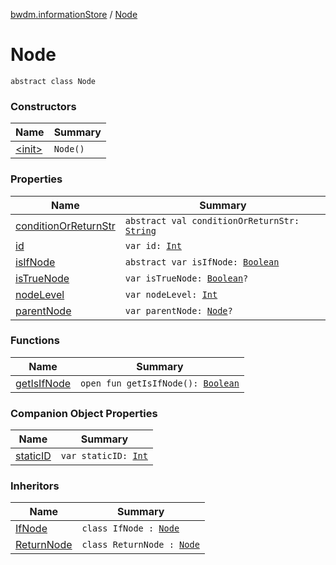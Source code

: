 [bwdm.informationStore](../index.md) / [Node](./index.md)

# Node

`abstract class Node`

### Constructors

| Name | Summary |
|---|---|
| [&lt;init&gt;](-init-.md) | `Node()` |

### Properties

| Name | Summary |
|---|---|
| [conditionOrReturnStr](condition-or-return-str.md) | `abstract val conditionOrReturnStr: `[`String`](https://kotlinlang.org/api/latest/jvm/stdlib/kotlin/-string/index.html) |
| [id](id.md) | `var id: `[`Int`](https://kotlinlang.org/api/latest/jvm/stdlib/kotlin/-int/index.html) |
| [isIfNode](is-if-node.md) | `abstract var isIfNode: `[`Boolean`](https://kotlinlang.org/api/latest/jvm/stdlib/kotlin/-boolean/index.html) |
| [isTrueNode](is-true-node.md) | `var isTrueNode: `[`Boolean`](https://kotlinlang.org/api/latest/jvm/stdlib/kotlin/-boolean/index.html)`?` |
| [nodeLevel](node-level.md) | `var nodeLevel: `[`Int`](https://kotlinlang.org/api/latest/jvm/stdlib/kotlin/-int/index.html) |
| [parentNode](parent-node.md) | `var parentNode: `[`Node`](./index.md)`?` |

### Functions

| Name | Summary |
|---|---|
| [getIsIfNode](get-is-if-node.md) | `open fun getIsIfNode(): `[`Boolean`](https://kotlinlang.org/api/latest/jvm/stdlib/kotlin/-boolean/index.html) |

### Companion Object Properties

| Name | Summary |
|---|---|
| [staticID](static-i-d.md) | `var staticID: `[`Int`](https://kotlinlang.org/api/latest/jvm/stdlib/kotlin/-int/index.html) |

### Inheritors

| Name | Summary |
|---|---|
| [IfNode](../-if-node/index.md) | `class IfNode : `[`Node`](./index.md) |
| [ReturnNode](../-return-node/index.md) | `class ReturnNode : `[`Node`](./index.md) |

